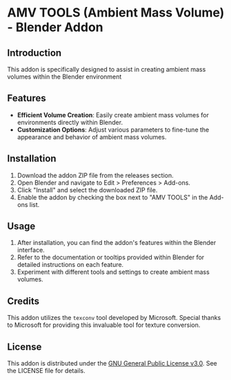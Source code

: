 # AMV TOOLS (Ambient Mass Volume) - Blender Addon

## Introduction
This addon is specifically designed to assist in creating ambient mass volumes within the Blender environment

## Features
- **Efficient Volume Creation**: Easily create ambient mass volumes for environments directly within Blender.
- **Customization Options**: Adjust various parameters to fine-tune the appearance and behavior of ambient mass volumes.

## Installation
1. Download the addon ZIP file from the releases section.
2. Open Blender and navigate to Edit > Preferences > Add-ons.
3. Click "Install" and select the downloaded ZIP file.
4. Enable the addon by checking the box next to "AMV TOOLS" in the Add-ons list.

## Usage
1. After installation, you can find the addon's features within the Blender interface.
2. Refer to the documentation or tooltips provided within Blender for detailed instructions on each feature.
3. Experiment with different tools and settings to create ambient mass volumes.

## Credits
This addon utilizes the `texconv` tool developed by Microsoft. Special thanks to Microsoft for providing this invaluable tool for texture conversion.
   
## License
This addon is distributed under the [GNU General Public License v3.0](https://www.gnu.org/licenses/gpl-3.0.en.html). See the LICENSE file for details.
